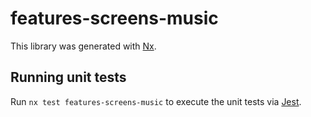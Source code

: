 # features-screens-music

This library was generated with [Nx](https://nx.dev).

## Running unit tests

Run `nx test features-screens-music` to execute the unit tests via [Jest](https://jestjs.io).
